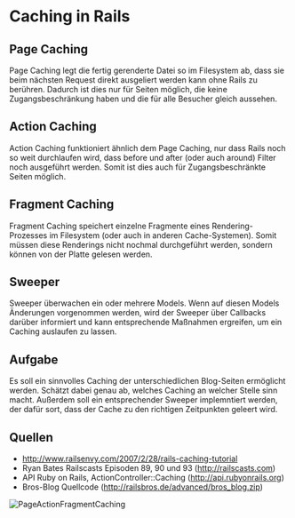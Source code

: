 # Caching in Rails

## Page Caching

Page Caching legt die fertig gerenderte Datei so im Filesystem ab, dass sie beim nächsten Request direkt ausgeliert werden kann ohne Rails zu berühren. Dadurch ist dies nur für Seiten möglich, die keine Zugangsbeschränkung haben und die für alle Besucher gleich aussehen.

## Action Caching

Action Caching funktioniert ähnlich dem Page Caching, nur dass Rails noch so weit durchlaufen wird, dass before und after (oder auch around) Filter noch ausgeführt werden. Somit ist dies auch für Zugangsbeschränkte Seiten möglich.

## Fragment Caching

Fragment Caching speichert einzelne Fragmente eines Rendering-Prozesses im Filesystem (oder auch in anderen Cache-Systemen). Somit müssen diese Renderings nicht nochmal durchgeführt werden, sondern können von der Platte gelesen werden.

## Sweeper

Sweeper überwachen ein oder mehrere Models. Wenn auf diesen Models Änderungen vorgenommen werden, wird der Sweeper über Callbacks darüber informiert und kann entsprechende Maßnahmen ergreifen, um ein Caching auslaufen zu lassen.

## Aufgabe

Es soll ein sinnvolles Caching der unterschiedlichen Blog-Seiten ermöglicht werden. Schätzt dabei genau ab, welches Caching an welcher Stelle sinn macht. Außerdem soll ein entsprechender Sweeper implemntiert werden, der dafür sort, dass der Cache zu den richtigen Zeitpunkten geleert wird. 


## Quellen

* http://www.railsenvy.com/2007/2/28/rails-caching-tutorial
* Ryan Bates Railscasts Episoden 89, 90 und 93 (http://railscasts.com)
* API Ruby on Rails, ActionController::Caching (http://api.rubyonrails.org)
* Bros-Blog Quellcode (http://railsbros.de/advanced/bros_blog.zip)


![PageActionFragmentCaching](/Users/abade/Jobs/Kurse/ass/advanced/Grafiken/PageActionFragmentCaching.jpg)